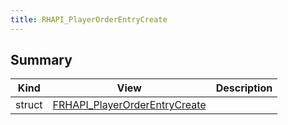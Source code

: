 ```yaml
---
title: RHAPI_PlayerOrderEntryCreate
---
```


## Summary
| Kind | View | Description |
|------|------|-------------|
|struct|[FRHAPI_PlayerOrderEntryCreate](/unreal-plugins/all/structfrhapi__playerorderentrycreate/#structFRHAPI__PlayerOrderEntryCreate)||
